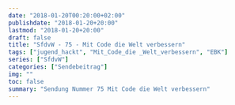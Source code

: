 ```yaml
---
date: "2018-01-20T00:20:00+02:00"
publishdate: "2018-01-20+20:00"
lastmod: "2018-01-20+20:00"
draft: false
title: "SfdvW - 75 - Mit Code die Welt verbessern"
tags: ["jugend_hackt", "Mit_Code_die _Welt_verbessern", "EBK"]
series: ["SfdvW"]
categories: ["Sendebeitrag"]
img: ""
toc: false
summary: "Sendung Nummer 75 Mit Code die Welt verbessern"
---
```


<div id="example"></div>
<script src="https://cdn.podlove.org/web-player/embed.js"></script>

<script>
  podlovePlayer('#example', '/blog/sfdvw75.json');
</script>
